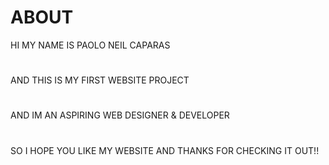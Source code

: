 # ABOUT
HI MY NAME IS PAOLO NEIL CAPARAS
#
AND THIS IS MY FIRST WEBSITE PROJECT
#
AND IM AN ASPIRING WEB DESIGNER & DEVELOPER
#
SO I HOPE YOU LIKE MY WEBSITE AND THANKS FOR CHECKING IT OUT!!

